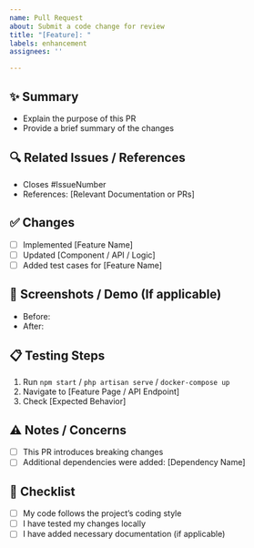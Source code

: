 ```yaml
---
name: Pull Request
about: Submit a code change for review
title: "[Feature]: "
labels: enhancement
assignees: ''

---
```


## ✨ Summary
<!-- Clearly describe what this pull request does. -->
- Explain the purpose of this PR
- Provide a brief summary of the changes

## 🔍 Related Issues / References
<!-- Link to any related issues, discussions, or documentation. -->
- Closes #IssueNumber
- References: [Relevant Documentation or PRs]

## ✅ Changes
<!-- List key changes made in this PR -->
- [ ] Implemented [Feature Name]
- [ ] Updated [Component / API / Logic]
- [ ] Added test cases for [Feature Name]

## 📸 Screenshots / Demo (If applicable)
<!-- If UI changes were made, attach screenshots or screen recordings. -->
- Before:
- After:

## 📋 Testing Steps
<!-- Steps to test the changes locally -->
1. Run `npm start` / `php artisan serve` / `docker-compose up`
2. Navigate to [Feature Page / API Endpoint]
3. Check [Expected Behavior]

## ⚠️ Notes / Concerns
<!-- Mention any potential risks, breaking changes, or additional notes. -->
- [ ] This PR introduces breaking changes
- [ ] Additional dependencies were added: [Dependency Name]

## 🚀 Checklist
- [ ] My code follows the project’s coding style
- [ ] I have tested my changes locally
- [ ] I have added necessary documentation (if applicable)
